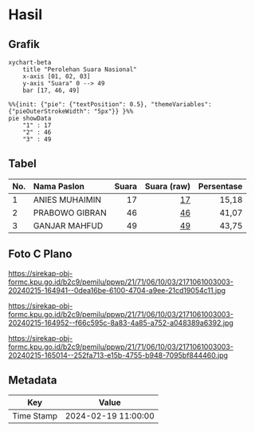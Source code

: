 # Hasil

## Grafik

```mermaid
xychart-beta
    title "Perolehan Suara Nasional"
    x-axis [01, 02, 03]
    y-axis "Suara" 0 --> 49
    bar [17, 46, 49]
```

```mermaid
%%{init: {"pie": {"textPosition": 0.5}, "themeVariables": {"pieOuterStrokeWidth": "5px"}} }%%
pie showData
    "1" : 17
    "2" : 46
    "3" : 49
```

## Tabel

| No. | Nama Paslon    | Suara | Suara (raw) | Persentase |
|:--- |:-------------- | -----:| -----------:| ----------:|
| 1   | ANIES MUHAIMIN | 17    | [17][p-1]   | 15,18      |
| 2   | PRABOWO GIBRAN | 46    | [46][p-2]   | 41,07      |
| 3   | GANJAR MAHFUD  | 49    | [49][p-3]   | 43,75      |


[p-1]: https://github.com/gigit-pemilu/pemilu-2024/blob/main/pilpres/hitung-suara/sub/21-kepulauan-riau/sub/71-kota-batam/sub/06-lubuk-baja/sub/1003-lubuk-baja-kota/sub/003-tps/sub/paslon-1.txt
[p-2]: https://github.com/gigit-pemilu/pemilu-2024/blob/main/pilpres/hitung-suara/sub/21-kepulauan-riau/sub/71-kota-batam/sub/06-lubuk-baja/sub/1003-lubuk-baja-kota/sub/003-tps/sub/paslon-2.txt
[p-3]: https://github.com/gigit-pemilu/pemilu-2024/blob/main/pilpres/hitung-suara/sub/21-kepulauan-riau/sub/71-kota-batam/sub/06-lubuk-baja/sub/1003-lubuk-baja-kota/sub/003-tps/sub/paslon-3.txt

## Foto C Plano

https://sirekap-obj-formc.kpu.go.id/b2c9/pemilu/ppwp/21/71/06/10/03/2171061003003-20240215-164941--0dea16be-6100-4704-a9ee-21cd19054c11.jpg

https://sirekap-obj-formc.kpu.go.id/b2c9/pemilu/ppwp/21/71/06/10/03/2171061003003-20240215-164952--f66c595c-8a83-4a85-a752-a048389a6392.jpg

https://sirekap-obj-formc.kpu.go.id/b2c9/pemilu/ppwp/21/71/06/10/03/2171061003003-20240215-165014--252fa713-e15b-4755-b948-7095bf844460.jpg


## Metadata

| Key        | Value               |
| ---------- | ------------------- |
| Time Stamp | 2024-02-19 11:00:00 |



